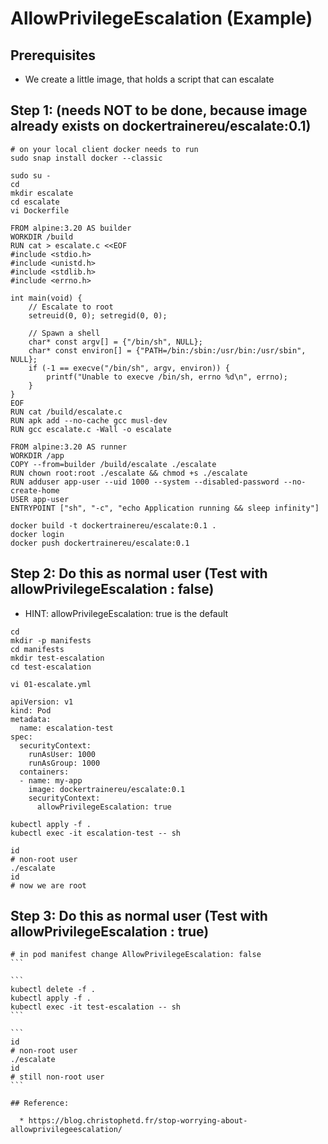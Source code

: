 # AllowPrivilegeEscalation (Example) 

## Prerequisites 

  * We create a little image, that holds a script that can escalate

## Step 1: (needs NOT to be done, because image already exists on dockertrainereu/escalate:0.1)

```
# on your local client docker needs to run
sudo snap install docker --classic 
```

```
sudo su -
cd
mkdir escalate
cd escalate
vi Dockerfile
```

```
FROM alpine:3.20 AS builder
WORKDIR /build
RUN cat > escalate.c <<EOF
#include <stdio.h>
#include <unistd.h>
#include <stdlib.h>
#include <errno.h>

int main(void) {
    // Escalate to root
    setreuid(0, 0); setregid(0, 0);

    // Spawn a shell
    char* const argv[] = {"/bin/sh", NULL};
    char* const environ[] = {"PATH=/bin:/sbin:/usr/bin:/usr/sbin", NULL};
    if (-1 == execve("/bin/sh", argv, environ)) {
        printf("Unable to execve /bin/sh, errno %d\n", errno);
    }
}
EOF
RUN cat /build/escalate.c
RUN apk add --no-cache gcc musl-dev
RUN gcc escalate.c -Wall -o escalate

FROM alpine:3.20 AS runner
WORKDIR /app
COPY --from=builder /build/escalate ./escalate
RUN chown root:root ./escalate && chmod +s ./escalate
RUN adduser app-user --uid 1000 --system --disabled-password --no-create-home
USER app-user
ENTRYPOINT ["sh", "-c", "echo Application running && sleep infinity"]
```

```
docker build -t dockertrainereu/escalate:0.1 . 
docker login
docker push dockertrainereu/escalate:0.1
```

## Step 2: Do this as normal user (Test with allowPrivilegeEscalation : false) 

  * HINT: allowPrivilegeEscalation: true is the default 

```
cd
mkdir -p manifests
cd manifests
mkdir test-escalation
cd test-escalation
```

```
vi 01-escalate.yml
```

```
apiVersion: v1
kind: Pod
metadata:
  name: escalation-test
spec:
  securityContext:
    runAsUser: 1000
    runAsGroup: 1000
  containers:
  - name: my-app
    image: dockertrainereu/escalate:0.1
    securityContext:
      allowPrivilegeEscalation: true
```

```
kubectl apply -f .
kubectl exec -it escalation-test -- sh
```

```
id
# non-root user 
./escalate
id
# now we are root 
```

## Step 3: Do this as normal user (Test with allowPrivilegeEscalation : true) 

````
# in pod manifest change AllowPrivilegeEscalation: false
```

```
kubectl delete -f .
kubectl apply -f .
kubectl exec -it test-escalation -- sh
```

```
id
# non-root user
./escalate
id
# still non-root user
```

## Reference:

  * https://blog.christophetd.fr/stop-worrying-about-allowprivilegeescalation/

